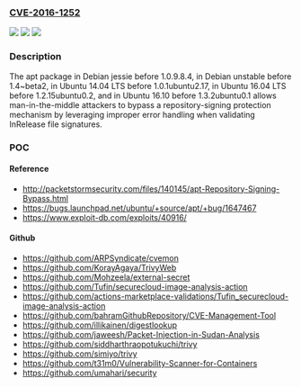 ### [CVE-2016-1252](https://cve.mitre.org/cgi-bin/cvename.cgi?name=CVE-2016-1252)
![](https://img.shields.io/static/v1?label=Product&message=n%2Fa&color=blue)
![](https://img.shields.io/static/v1?label=Version&message=n%2Fa&color=blue)
![](https://img.shields.io/static/v1?label=Vulnerability&message=n%2Fa&color=brighgreen)

### Description

The apt package in Debian jessie before 1.0.9.8.4, in Debian unstable before 1.4~beta2, in Ubuntu 14.04 LTS before 1.0.1ubuntu2.17, in Ubuntu 16.04 LTS before 1.2.15ubuntu0.2, and in Ubuntu 16.10 before 1.3.2ubuntu0.1 allows man-in-the-middle attackers to bypass a repository-signing protection mechanism by leveraging improper error handling when validating InRelease file signatures.

### POC

#### Reference
- http://packetstormsecurity.com/files/140145/apt-Repository-Signing-Bypass.html
- https://bugs.launchpad.net/ubuntu/+source/apt/+bug/1647467
- https://www.exploit-db.com/exploits/40916/

#### Github
- https://github.com/ARPSyndicate/cvemon
- https://github.com/KorayAgaya/TrivyWeb
- https://github.com/Mohzeela/external-secret
- https://github.com/Tufin/securecloud-image-analysis-action
- https://github.com/actions-marketplace-validations/Tufin_securecloud-image-analysis-action
- https://github.com/bahramGithubRepository/CVE-Management-Tool
- https://github.com/illikainen/digestlookup
- https://github.com/jaweesh/Packet-Injection-in-Sudan-Analysis
- https://github.com/siddharthraopotukuchi/trivy
- https://github.com/simiyo/trivy
- https://github.com/t31m0/Vulnerability-Scanner-for-Containers
- https://github.com/umahari/security

